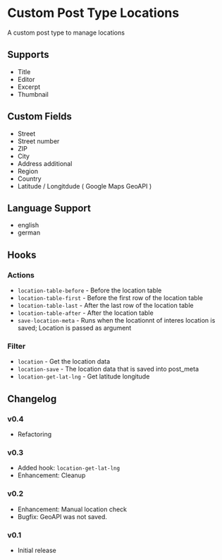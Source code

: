 # Custom Post Type Locations

A custom post type to manage locations

## Supports

* Title
* Editor
* Excerpt
* Thumbnail

## Custom Fields

* Street
* Street number
* ZIP
* City
* Address additional
* Region
* Country
* Latitude / Longitdude ( Google Maps GeoAPI )

## Language Support

* english
* german

## Hooks

### Actions

* `location-table-before` - Before the location table
* `location-table-first` - Before the first row of the location table
* `location-table-last` - After the last row of the location table
* `location-table-after` - After the location table
* `save-location-meta` - Runs when the locationnt of interes location is saved; Location is passed as argument

### Filter

* `location` - Get the location data
* `location-save` - The location data that is saved into post_meta
* `location-get-lat-lng` - Get latitude longitude

## Changelog

### v0.4

* Refactoring

### v0.3

* Added hook: `location-get-lat-lng`
* Enhancement: Cleanup

### v0.2

* Enhancement: Manual location check
* Bugfix: GeoAPI was not saved.

### v0.1

* Initial release
